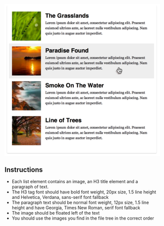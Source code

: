 
![](.guides/img/l2.png)

## Instructions

- Each list element contains an image, an H3 title element and a paragraph of text. 
- The H3 tag font should have bold font weight, 20px size, 1.5 line height and Helvetica, Verdana, sans-serif font fallback
- The paragraph text should be normal font weight, 12px size, 1.5 line height and have Georgia, Times New Roman, serif font fallback
- The image should be floated left of the text
- You should use the images you find in the file tree in the correct order



